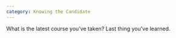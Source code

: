 ```yaml
---
category: Knowing the Candidate
---
```


What is the latest course you’ve taken? Last thing you’ve learned.
